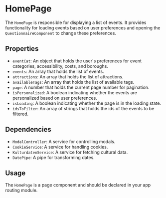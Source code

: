 # HomePage

The `HomePage` is responsible for displaying a list of events. It provides functionality for loading events based on user preferences and opening the `QuestionnaireComponent` to change these preferences.

## Properties

- `eventCat`: An object that holds the user's preferences for event categories, accessibility, costs, and boroughs.
- `events`: An array that holds the list of events.
- `attractions`: An array that holds the list of attractions.
- `availableTags`: An array that holds the list of available tags.
- `page`: A number that holds the current page number for pagination.
- `isPersonalized`: A boolean indicating whether the events are personalized based on user preferences.
- `isLoading`: A boolean indicating whether the page is in the loading state.
- `idsToFilter`: An array of strings that holds the ids of the events to be filtered.

## Dependencies

- `ModalController`: A service for controlling modals.
- `CookieService`: A service for handling cookies.
- `KulturdatenService`: A service for fetching cultural data.
- `DatePipe`: A pipe for transforming dates.

## Usage

The `HomePage` is a page component and should be declared in your app routing module.